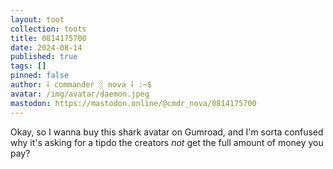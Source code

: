 ```yaml
---
layout: toot
collection: toots
title: 0814175700
date: 2024-08-14
published: true
tags: []
pinned: false
author: ⸸ commander ░ nova ⸸ :~$
avatar: /img/avatar/daemon.jpeg
mastodon: https://mastodon.online/@cmdr_nova/0814175700
---
```


Okay, so I wanna buy this shark avatar on Gumroad, and I'm sorta confused why it's asking for a tipdo the creators _not_ get the full amount of money you pay?
